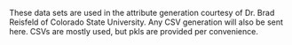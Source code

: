 These data sets are used in the attribute generation courtesy of Dr. Brad Reisfeld of Colorado State University.  Any CSV generation will also be sent here.  CSVs are mostly used, but pkls are provided per convenience.
